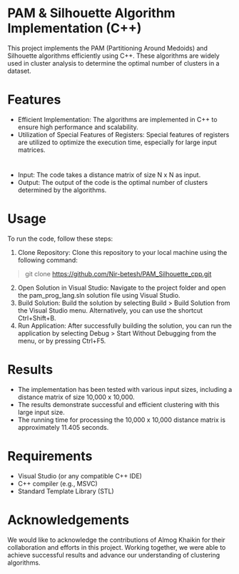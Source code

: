 # PAM & Silhouette Algorithm Implementation (C++)
This project implements the PAM (Partitioning Around Medoids) and Silhouette algorithms efficiently using C++.
These algorithms are widely used in cluster analysis to determine the optimal number of clusters in a dataset.

# Features
* Efficient Implementation: The algorithms are implemented in C++ to ensure high performance and scalability.
* Utilization of Special Features of Registers: Special features of registers are utilized to optimize the execution time, especially for large input matrices.
#
* Input: The code takes a distance matrix of size N x N as input.
* Output: The output of the code is the optimal number of clusters determined by the algorithms.

# Usage
To run the code, follow these steps:
1. Clone Repository: Clone this repository to your local machine using the following command:
> git clone https://github.com/Nir-betesh/PAM_Silhouette_cpp.git

2. Open Solution in Visual Studio: Navigate to the project folder and open the pam_prog_lang.sln solution file using Visual Studio.
3. Build Solution: Build the solution by selecting Build > Build Solution from the Visual Studio menu. Alternatively, you can use the shortcut Ctrl+Shift+B.
4. Run Application: After successfully building the solution, you can run the application by selecting Debug > Start Without Debugging from the menu, or by pressing Ctrl+F5.

# Results
* The implementation has been tested with various input sizes, including a distance matrix of size 10,000 x 10,000.
* The results demonstrate successful and efficient clustering with this large input size.
* The running time for processing the 10,000 x 10,000 distance matrix is approximately 11.405 seconds.

# Requirements
* Visual Studio (or any compatible C++ IDE)
* C++ compiler (e.g., MSVC)
* Standard Template Library (STL)

# Acknowledgements
We would like to acknowledge the contributions of Almog Khaikin for their collaboration and efforts in this project.
Working together, we were able to achieve successful results and advance our understanding of clustering algorithms.
